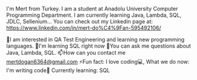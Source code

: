 I'm Mert from Turkey. I am a student at Anadolu University Computer Programming Department. I am currently learning Java, Lambda, SQL, JDLC, Sellenium... You can check out my Linkedin page at: https://www.linkedin.com/in/mert-do%C4%9Fan-595492106/

👀I am interested in QA Test Engineering and learning new programming languages.
🌱I'm learning SQL right now
💬You can ask me questions about Java, Lambda, SQL.
📫How can you contact me mertdogan6364@gmail.com
⚡Fun fact: I love coding💻,
What we do now: I'm writing code🚀
Currently learning: SQL
